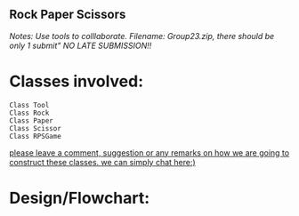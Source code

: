 ## Rock Paper Scissors

*Notes:*
*Use tools to colllaborate.*
*Filename: Group23.zip, there should be only 1 submit"*
*NO LATE SUBMISSION!!*


# Classes involved:

	Class Tool
	Class Rock
	Class Paper
	Class Scissor
	Class RPSGame

[please leave a comment, suggestion or any remarks on how we are going to construct these classes. we can simply chat here:)](https://github.com/nishanttimilsina/OSUgroupProject23/projects/1)

# Design/Flowchart:

